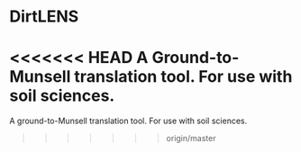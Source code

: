 # DirtLENS
<<<<<<< HEAD
A Ground-to-Munsell translation tool. For use with soil sciences. 
=======
A ground-to-Munsell translation tool. For use with soil sciences. 
>>>>>>> origin/master
